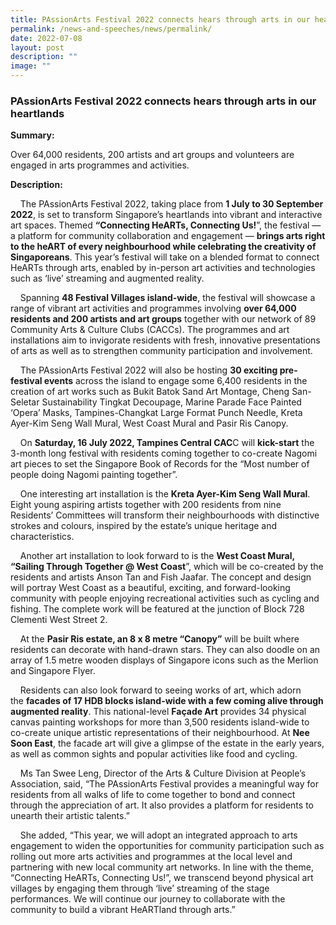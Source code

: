 ```yaml
---
title: PAssionArts Festival 2022 connects hears through arts in our heartlands
permalink: /news-and-speeches/news/permalink/
date: 2022-07-08
layout: post
description: ""
image: ""
---
```

### PAssionArts Festival 2022 connects hears through arts in our heartlands

**Summary:**

Over 64,000 residents, 200 artists and art groups and volunteers are engaged in arts programmes and activities.


**Description:**

    The PAssionArts Festival 2022, taking place from **1 July to 30 September 2022**, is set to transform Singapore’s heartlands into vibrant and interactive art spaces. Themed **“Connecting HeARTs, Connecting Us!**”, the festival — a platform for community collaboration and engagement — **brings arts right to the heART of every neighbourhood while celebrating the creativity of Singaporeans**. This year’s festival will take on a blended format to connect HeARTs through arts, enabled by in-person art activities and technologies such as ‘live’ streaming and augmented reality.

    Spanning **48 Festival Villages island-wide**, the festival will showcase a range of vibrant art activities and programmes involving **over 64,000 residents and 200 artists and art groups** together with our network of 89 Community Arts & Culture Clubs (CACCs). The programmes and art installations aim to invigorate residents with fresh, innovative presentations of arts as well as to strengthen community participation and involvement.

    The PAssionArts Festival 2022 will also be hosting **30 exciting pre-festival events** across the island to engage some 6,400 residents in the creation of art works such as Bukit Batok Sand Art Montage, Cheng San-Seletar Sustainability Tingkat Decoupage, Marine Parade Face Painted ‘Opera’ Masks, Tampines-Changkat Large Format Punch Needle, Kreta Ayer-Kim Seng Wall Mural, West Coast Mural and Pasir Ris Canopy.

    On **Saturday, 16 July 2022, Tampines Central CAC**C will **kick-start** the 3-month long festival with residents coming together to co-create Nagomi art pieces to set the Singapore Book of Records for the “Most number of people doing Nagomi painting together”.

    One interesting art installation is the **Kreta Ayer-Kim Seng Wall Mural**. Eight young aspiring artists together with 200 residents from nine Residents’ Committees will transform their neighbourhoods with distinctive strokes and colours, inspired by the estate’s unique heritage and characteristics.

    Another art installation to look forward to is the **West Coast Mural, “Sailing Through Together @ West Coast**”, which will be co-created by the residents and artists Anson Tan and Fish Jaafar. The concept and design will portray West Coast as a beautiful, exciting, and forward-looking community with people enjoying recreational activities such as cycling and fishing. The complete work will be featured at the junction of Block 728 Clementi West Street 2.

    At the **Pasir Ris estate, an 8 x 8 metre “Canopy”** will be built where residents can decorate with hand-drawn stars. They can also doodle on an array of 1.5 metre wooden displays of Singapore icons such as the Merlion and Singapore Flyer.

    Residents can also look forward to seeing works of art, which adorn the **facades of 17 HDB blocks island-wide with a few coming alive through augmented reality**. This national-level **Façade Art** provides 34 physical canvas painting workshops for more than 3,500 residents island-wide to co-create unique artistic representations of their neighbourhood. At **Nee Soon East**, the facade art will give a glimpse of the estate in the early years, as well as common sights and popular activities like food and cycling.

    Ms Tan Swee Leng, Director of the Arts & Culture Division at People’s Association, said, “The PAssionArts Festival provides a meaningful way for residents from all walks of life to come together to bond and connect through the appreciation of art. It also provides a platform for residents to unearth their artistic talents.”

    She added, “This year, we will adopt an integrated approach to arts engagement to widen the opportunities for community participation such as rolling out more arts activities and programmes at the local level and partnering with new local community art networks. In line with the theme, “Connecting HeARTs, Connecting Us!”, we transcend beyond physical art villages by engaging them through ‘live’ streaming of the stage performances. We will continue our journey to collaborate with the community to build a vibrant HeARTland through arts.”